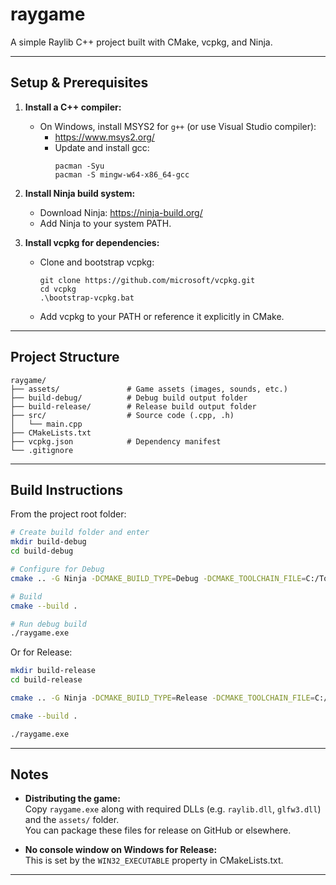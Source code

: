 
# raygame

A simple Raylib C++ project built with CMake, vcpkg, and Ninja.

---

## Setup & Prerequisites

1. **Install a C++ compiler:**

   - On Windows, install MSYS2 for `g++` (or use Visual Studio compiler):
     - https://www.msys2.org/
     - Update and install gcc:  
       ```
       pacman -Syu
       pacman -S mingw-w64-x86_64-gcc
       ```

2. **Install Ninja build system:**

   - Download Ninja: https://ninja-build.org/
   - Add Ninja to your system PATH.

3. **Install vcpkg for dependencies:**

   - Clone and bootstrap vcpkg:
     ```
     git clone https://github.com/microsoft/vcpkg.git
     cd vcpkg
     .\bootstrap-vcpkg.bat
     ```
   - Add vcpkg to your PATH or reference it explicitly in CMake.

---

## Project Structure

```
raygame/
├── assets/               # Game assets (images, sounds, etc.)
├── build-debug/          # Debug build output folder
├── build-release/        # Release build output folder
├── src/                  # Source code (.cpp, .h)
│   └── main.cpp
├── CMakeLists.txt
├── vcpkg.json            # Dependency manifest
└── .gitignore
```

---

## Build Instructions

From the project root folder:

```bash
# Create build folder and enter
mkdir build-debug
cd build-debug

# Configure for Debug
cmake .. -G Ninja -DCMAKE_BUILD_TYPE=Debug -DCMAKE_TOOLCHAIN_FILE=C:/Tools/vcpkg/scripts/buildsystems/vcpkg.cmake

# Build
cmake --build .

# Run debug build
./raygame.exe
```

Or for Release:

```bash
mkdir build-release
cd build-release

cmake .. -G Ninja -DCMAKE_BUILD_TYPE=Release -DCMAKE_TOOLCHAIN_FILE=C:/Tools/vcpkg/scripts/buildsystems/vcpkg.cmake

cmake --build .

./raygame.exe
```

---

## Notes

- **Distributing the game:**  
  Copy `raygame.exe` along with required DLLs (e.g. `raylib.dll`, `glfw3.dll`) and the `assets/` folder.  
  You can package these files for release on GitHub or elsewhere.

- **No console window on Windows for Release:**  
  This is set by the `WIN32_EXECUTABLE` property in CMakeLists.txt.

---
